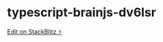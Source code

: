# typescript-brainjs-dv6lsr

[Edit on StackBlitz ⚡️](https://stackblitz.com/edit/typescript-brainjs-dv6lsr)